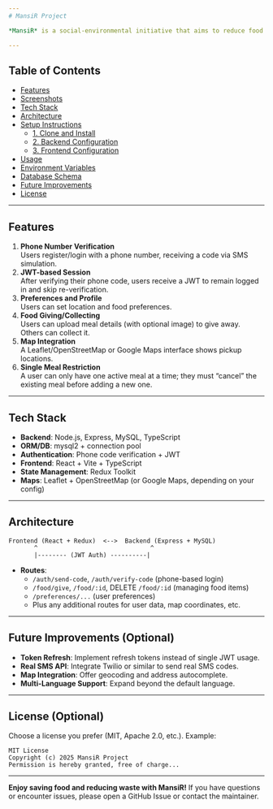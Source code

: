 ```yaml
---
# MansiR Project

*MansiR* is a social-environmental initiative that aims to reduce food waste by connecting individuals who want to *give* and *collect* food. This repository houses both the *backend* (Node.js + TypeScript + MySQL) and the *frontend* (React + TypeScript + Redux) portions of the application.

---
```


## Table of Contents

- [Features](#features)
- [Screenshots](#screenshots-optional)
- [Tech Stack](#tech-stack)
- [Architecture](#architecture)
- [Setup Instructions](#setup-instructions)
  - [1. Clone and Install](#1-clone-and-install)
  - [2. Backend Configuration](#2-backend-configuration)
  - [3. Frontend Configuration](#3-frontend-configuration)
- [Usage](#usage)
- [Environment Variables](#environment-variables)
- [Database Schema](#database-schema)
- [Future Improvements](#future-improvements-optional)
- [License](#license-optional)

---

## Features

1. **Phone Number Verification**  
   Users register/login with a phone number, receiving a code via SMS simulation.  
2. **JWT-based Session**  
   After verifying their phone code, users receive a JWT to remain logged in and skip re-verification.  
3. **Preferences and Profile**  
   Users can set location and food preferences.  
4. **Food Giving/Collecting**  
   Users can upload meal details (with optional image) to give away. Others can collect it.  
5. **Map Integration**  
   A Leaflet/OpenStreetMap or Google Maps interface shows pickup locations.  
6. **Single Meal Restriction**  
   A user can only have one active meal at a time; they must “cancel” the existing meal before adding a new one.

---


## Tech Stack

- **Backend**: Node.js, Express, MySQL, TypeScript
- **ORM/DB**: mysql2 + connection pool
- **Authentication**: Phone code verification + JWT
- **Frontend**: React + Vite + TypeScript
- **State Management**: Redux Toolkit
- **Maps**: Leaflet + OpenStreetMap (or Google Maps, depending on your config)

---

## Architecture

```
Frontend (React + Redux)  <-->  Backend (Express + MySQL)
       ^                               ^
       |-------- (JWT Auth) ----------|
```

- **Routes**:
  - `/auth/send-code`, `/auth/verify-code` (phone-based login)
  - `/food/give`, `/food/:id`, DELETE `/food/:id` (managing food items)
  - `/preferences/...` (user preferences)
  - Plus any additional routes for user data, map coordinates, etc.

---


## Future Improvements (Optional)

- **Token Refresh**: Implement refresh tokens instead of single JWT usage.  
- **Real SMS API**: Integrate Twilio or similar to send real SMS codes.  
- **Map Integration**: Offer geocoding and address autocomplete.  
- **Multi-Language Support**: Expand beyond the default language.  

---

## License (Optional)

Choose a license you prefer (MIT, Apache 2.0, etc.). Example:

```
MIT License
Copyright (c) 2025 MansiR Project
Permission is hereby granted, free of charge...
```

--- 

**Enjoy saving food and reducing waste with MansiR!** If you have questions or encounter issues, please open a GitHub Issue or contact the maintainer.
